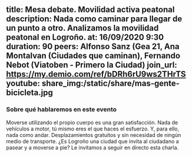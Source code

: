 title: Mesa debate. Movilidad activa peatonal
description: Nada como caminar para llegar de un punto a otro. Analizamos la movilidad peatonal en Logroño.
at: 16/09/2020 9:30
duration: 90
peers: Alfonso Sanz (Gea 21, Ana Montalvan (Ciudades que caminan), Fernando Nebot (Viatoben - Primero la Ciudad)
join_url: https://my.demio.com/ref/bDRh6rU9ws2THrTS
youtube:
share_img:/static/share/mas-gente-bicicleta.jpg
----
### Sobre qué hablaremos en este evento

Moverse utilizando el propio cuerpo es una gran satisfacción. Nada de vehículos a motor, tú mismo eres el que haces el esfuerzo. Y, para ello, nada como andar. Desplazamientos gratuitos y sin necesidad de ningún medio de transporte. ¿Es Logroño una ciudad que invita al ciudadano a pasear y a moverse a pie?
Le invitamos a seguir en directo esta charla.
